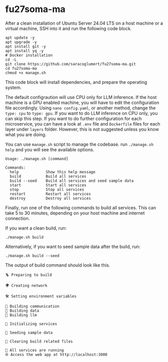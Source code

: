 # fu27soma-ma

After a clean installation of Ubuntu Server 24.04 LTS on a host machine or a virtual machine, SSH into it and run the following code block.

```
apt update -y
apt upgrade -y
apt install git -y
apt install yq -y
# Docker installation
cd -L
git clone https://github.com/saracoglumert/fu27soma-ma.git
cd fu27soma-ma
chmod +x manage.sh
```

This code block will install dependencies, and prepare the operating system. 

The default configraution will use CPU only for LLM inference. If the host machine is a GPU enabled machine, you will have to edit the configuration file accordingly.  Using `nano config.yaml`, or another method, change the `type: cpu` to `type: gpu`. If you want to do LLM inference on CPU only, you can skip this step. If you want to do further configuration for each microservice, you can have a look at `.env` file and `Dockerfile` files for each layer under `layers` folder. However, this is not suggested unless you know what you are doing.

You can use `manage.sh` script to manage the codebase. run `./manage.sh help` and you will see the available options.
```
Usage: ./manage.sh [command]

Commands:
  help            Show this help message
  build           Build all services
  build --seed    Build all services and seed sample data
  start           Start all services
  stop            Stop all services
  restart         Restart all services
  destroy         Destroy all services
```

Finally, run one of the following commands to build all services. This can take 5 to 30 minutes, depending on your host machine and internet connection.

If you want a clean build, run:
```
./manage.sh build
```
Alternatively, if you want to seed sample data after the build, run:
```
./manage.sh build --seed
```

The output of build command should look like this.
```
🪜 Preparing to build

🌍 Creating network

🛠️ Setting environment variables

🚀 Building communication
🚀 Building data
🚀 Building llm

💨 Initializing services

🌱 Seeding sample data

🧹 Clearing build related files

🎉 All services are running
🌐 Access the web app at http://localhost:3000
```